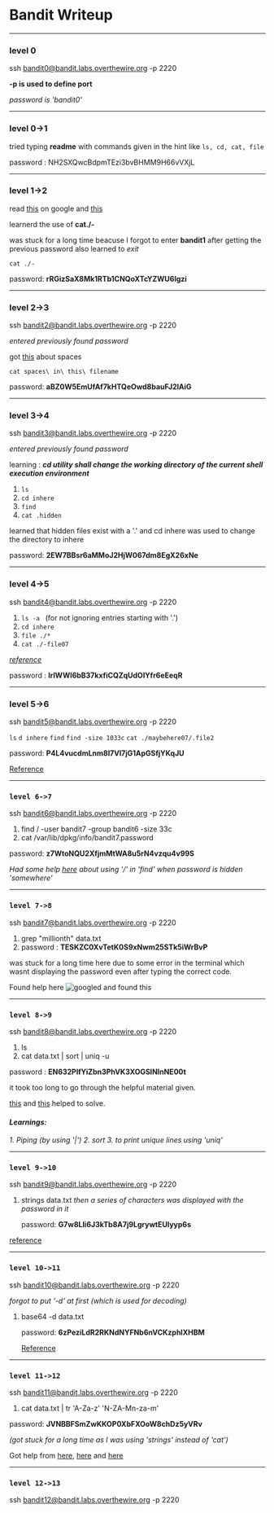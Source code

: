 # Bandit Writeup

---

### level 0
ssh bandit0@bandit.labs.overthewire.org -p 2220 

**-p is used to define port**
 
*password is 'bandit0'*

---
   
### level 0->1

tried typing **readme** with commands given in the hint like
`ls, cd, cat, file`

password : NH2SXQwcBdpmTEzi3bvBHMM9H66vVXjL

---

### level 1->2

read [this](https://linux-tips.com/t/dashed-filename-in-linux/188) on google and [this](.com/questions/42187323/how-to-open-a-dashed-filename-using-terminal)

learnerd the use of **cat./-**

was stuck for a long time beacuse I forgot to enter **bandit1** after getting the previous password
also learned to *exit*

`cat ./-`


password: **rRGizSaX8Mk1RTb1CNQoXTcYZWU6lgzi**


---

### level 2->3

ssh bandit2@bandit.labs.overthewire.org -p 2220

*entered previously found password*

got [this](https://linuxhandbook.com/filename-spaces-linux/) about spaces


`cat spaces\ in\ this\ filename`


password: **aBZ0W5EmUfAf7kHTQeOwd8bauFJ2lAiG**

---

### level 3->4

ssh bandit3@bandit.labs.overthewire.org -p 2220

*entered previously found password*

 learning : ***cd utility shall change the working directory of the current
       shell execution environment***


  1. `ls`
  1. `cd inhere`
  1. `find`
  1. `cat .hidden`
      

learned that hidden files exist with a '.' and cd inhere was used to change the directory to inhere

password: **2EW7BBsr6aMMoJ2HjW067dm8EgX26xNe**

---

### level 4->5

ssh bandit4@bandit.labs.overthewire.org -p 2220

1. `ls -a `     (for not ignoring entries starting with '.')
1. `cd inhere` 
1. `file ./*`
1. `cat ./-file07`


*[reference](https://hackmethod.com/overthewire-bandit-5/?v=06fa567b72d7)*

password : **lrIWWI6bB37kxfiCQZqUdOIYfr6eEeqR**

---

### level 5->6

ssh bandit5@bandit.labs.overthewire.org -p 2220

 `ls`
`d inhere`
 `find`
 `find -size 1033c`
   `cat ./maybehere07/.file2`


   password: **P4L4vucdmLnm8I7Vl7jG1ApGSfjYKqJU**

   [Reference](https://man7.org/linux/man-pages/man1/find.1.html)

   ---

   ### `level 6->7`

   ssh bandit6@bandit.labs.overthewire.org -p 2220

   1. find / -user bandit7 -group bandit6 -size 33c
   2. cat /var/lib/dpkg/info/bandit7.password
  

   password: **z7WtoNQU2XfjmMtWA8u5rN4vzqu4v99S**


*Had some help [here](https://kongwenbin.wordpress.com/2016/08/14/overthewire-bandit-level-6-to-level-7/) about using '/' in 'find' when password is hidden 'somewhere'*

---


### `level 7->8`

ssh bandit7@bandit.labs.overthewire.org -p 2220

1. grep "millionth" data.txt
2. password : **TESKZC0XvTetK0S9xNwm25STk5iWrBvP**


was stuck for a long time here due to some error in the terminal which wasnt displaying the password even after typing the correct code.

Found help here
![googled and found this](https://github.com/ArnDev7/overthewire_bandit_writeup/assets/148140634/31929a87-28e4-4a99-b40e-7b1d1ac927d8)

---

### `level 8->9`

ssh bandit8@bandit.labs.overthewire.org -p 2220

1. ls
2. cat data.txt | sort | uniq -u
   

password : **EN632PlfYiZbn3PhVK3XOGSlNInNE00t**


it took too long to go through the helpful material given.

[this](https://ryanstutorials.net/linuxtutorial/piping.php) and [this](https://man7.org/linux/man-pages/man1/uniq.1.html) helped to solve.

#### *Learnings:*
*1. Piping (by using '|')
 2. sort
 3. to print unique lines using 'uniq'*

 ---


 ### `level 9->10`

 
 ssh bandit9@bandit.labs.overthewire.org -p 2220

 1. strings data.txt
    *then a series of characters was displayed with the password in it*

    password: **G7w8LIi6J3kTb8A7j9LgrywtEUlyyp6s**

[reference](https://man7.org/linux/man-pages/man1/strings.1.html) 

---

### `level 10->11`

ssh bandit10@bandit.labs.overthewire.org -p 2220


 *forgot to put '-d' at first (which is used for decoding)*

   1. base64 -d data.txt

      password: **6zPeziLdR2RKNdNYFNb6nVCKzphlXHBM**

      [Reference](https://man7.org/linux/man-pages/man1/base64.1.html)


---


### `level 11->12`

    
ssh bandit11@bandit.labs.overthewire.org -p 2220

   1. cat data.txt | tr 'A-Za-z' 'N-ZA-Mn-za-m'


password: **JVNBBFSmZwKKOP0XbFXOoW8chDz5yVRv**

*(got stuck for a long time as I was using 'strings' instead of 'cat')*

Got help from [here](https://en.wikipedia.org/wiki/ROT13), [here](https://man7.org/linux/man-pages/man1/tr.1.html) and [here](https://mayadevbe.me/posts/overthewire/bandit/level12/)


---

### `level 12->13`

ssh bandit12@bandit.labs.overthewire.org -p 2220
















       


